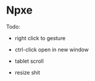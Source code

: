 # Npxe

Todo:

* right click to gesture

* ctrl-click open in new window

* tablet scroll

* resize shit

